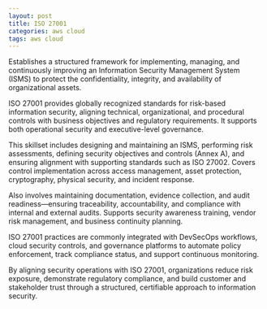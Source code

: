 ```yaml
---
layout: post
title: ISO 27001
categories: aws cloud
tags: aws cloud
---
```


Establishes a structured framework for implementing, managing, and continuously improving an Information Security Management System (ISMS) to protect the confidentiality, integrity, and availability of organizational assets.

<!--more-->
ISO 27001 provides globally recognized standards for risk-based information security, aligning technical, organizational, and procedural controls with business objectives and regulatory requirements. It supports both operational security and executive-level governance.

This skillset includes designing and maintaining an ISMS, performing risk assessments, defining security objectives and controls (Annex A), and ensuring alignment with supporting standards such as ISO 27002. Covers control implementation across access management, asset protection, cryptography, physical security, and incident response.

Also involves maintaining documentation, evidence collection, and audit readiness—ensuring traceability, accountability, and compliance with internal and external audits. Supports security awareness training, vendor risk management, and business continuity planning.

ISO 27001 practices are commonly integrated with DevSecOps workflows, cloud security controls, and governance platforms to automate policy enforcement, track compliance status, and support continuous monitoring.

By aligning security operations with ISO 27001, organizations reduce risk exposure, demonstrate regulatory compliance, and build customer and stakeholder trust through a structured, certifiable approach to information security.